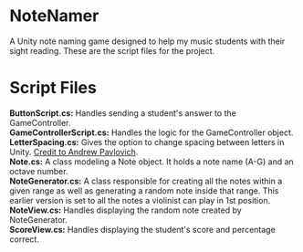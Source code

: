 # NoteNamer
A Unity note naming game designed to help my music students with their sight reading. These are the script files for the project.

# Script Files
**ButtonScript.cs:** Handles sending a student's answer to the GameController.    
**GameControllerScript.cs:** Handles the logic for the GameController object.    
**LetterSpacing.cs:** Gives the option to change spacing between letters in Unity. [Credit to Andrew Pavlovich](https://bitbucket.org/AcornGame/adjustable-character-spacing).    
**Note.cs:** A class modeling a Note object. It holds a note name (A-G) and an octave number.    
**NoteGenerator.cs:** A class responsible for creating all the notes within a given range as well as generating a random note inside that range. This earlier version is set to all the notes a violinist can play in 1st position.    
**NoteView.cs:** Handles displaying the random note created by NoteGenerator.    
**ScoreView.cs:** Handles displaying the student's score and percentage correct.